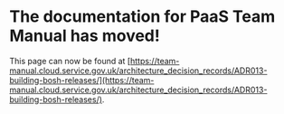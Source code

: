 
# The documentation for PaaS Team Manual has moved!
This page can now be found at [https://team-manual.cloud.service.gov.uk/architecture_decision_records/ADR013-building-bosh-releases/](https://team-manual.cloud.service.gov.uk/architecture_decision_records/ADR013-building-bosh-releases/).
